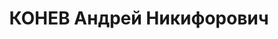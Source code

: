---
title: КОНЕВ Андрей Никифорович
description: "1916 г.р., м.р.: РСФСР, Челябинская обл., Талицкий р-н, д. Рухлова,\
  \ русский\n вагонное депо ст. Свердловск-сортировочная, рессорщик.\n прож.: г. Свердловск\n\
  \ арестован 11.03.1937\n Приговор: 04.05.1937 — 10 лет ИТЛ. По приговору от _29.11.1950_\
  \ г. после освобождения сослан на поселение в Красноярский край"
---